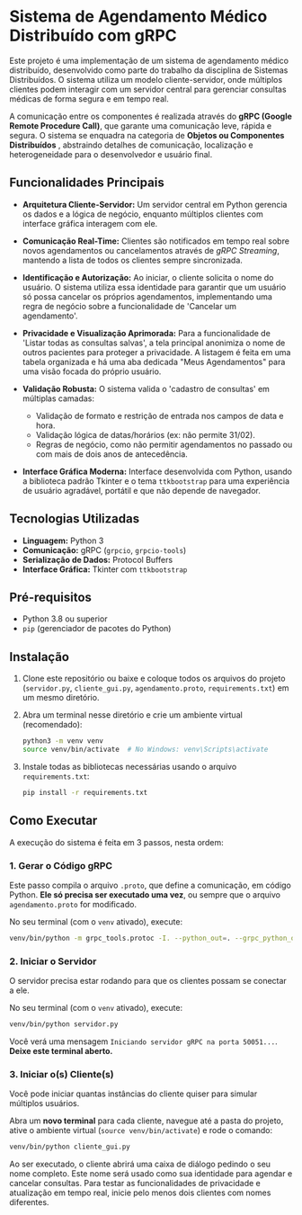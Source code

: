# Sistema de Agendamento Médico Distribuído com gRPC

Este projeto é uma implementação de um sistema de agendamento médico distribuído, desenvolvido como parte do trabalho da disciplina de Sistemas Distribuídos. O sistema utiliza um modelo cliente-servidor, onde múltiplos clientes podem interagir com um servidor central para gerenciar consultas médicas de forma segura e em tempo real.

A comunicação entre os componentes é realizada através do **gRPC (Google Remote Procedure Call)**, que garante uma comunicação leve, rápida e segura. O sistema se enquadra na categoria de **Objetos ou Componentes Distribuídos** , abstraindo detalhes de comunicação, localização e heterogeneidade para o desenvolvedor e usuário final.

## Funcionalidades Principais

- **Arquitetura Cliente-Servidor:** Um servidor central em Python gerencia os dados e a lógica de negócio, enquanto múltiplos clientes com interface gráfica interagem com ele.

- **Comunicação Real-Time:** Clientes são notificados em tempo real sobre novos agendamentos ou cancelamentos através de *gRPC Streaming*, mantendo a lista de todos os clientes sempre sincronizada.

- **Identificação e Autorização:** Ao iniciar, o cliente solicita o nome do usuário. O sistema utiliza essa identidade para garantir que um usuário só possa cancelar os próprios agendamentos, implementando uma regra de negócio sobre a funcionalidade de 'Cancelar um agendamento'.

- **Privacidade e Visualização Aprimorada:** Para a funcionalidade de 'Listar todas as consultas salvas', a tela principal anonimiza o nome de outros pacientes para proteger a privacidade. A listagem é feita em uma tabela organizada e há uma aba dedicada "Meus Agendamentos" para uma visão focada do próprio usuário.

- **Validação Robusta:** O sistema valida o 'cadastro de consultas'  em múltiplas camadas:
    - Validação de formato e restrição de entrada nos campos de data e hora.
    - Validação lógica de datas/horários (ex: não permite 31/02).
    - Regras de negócio, como não permitir agendamentos no passado ou com mais de dois anos de antecedência.

- **Interface Gráfica Moderna:** Interface desenvolvida com Python, usando a biblioteca padrão Tkinter e o tema `ttkbootstrap` para uma experiência de usuário agradável, portátil e que não depende de navegador.

## Tecnologias Utilizadas

- **Linguagem:** Python 3
- **Comunicação:** gRPC (`grpcio`, `grpcio-tools`)
- **Serialização de Dados:** Protocol Buffers
- **Interface Gráfica:** Tkinter com `ttkbootstrap`

## Pré-requisitos

- Python 3.8 ou superior
- `pip` (gerenciador de pacotes do Python)

## Instalação

1.  Clone este repositório ou baixe e coloque todos os arquivos do projeto (`servidor.py`, `cliente_gui.py`, `agendamento.proto`, `requirements.txt`) em um mesmo diretório.

2.  Abra um terminal nesse diretório e crie um ambiente virtual (recomendado):
    ```bash
    python3 -m venv venv
    source venv/bin/activate  # No Windows: venv\Scripts\activate
    ```

3.  Instale todas as bibliotecas necessárias usando o arquivo `requirements.txt`:
    ```bash
    pip install -r requirements.txt
    ```

## Como Executar

A execução do sistema é feita em 3 passos, nesta ordem:

### 1. Gerar o Código gRPC

Este passo compila o arquivo `.proto`, que define a comunicação, em código Python. **Ele só precisa ser executado uma vez**, ou sempre que o arquivo `agendamento.proto` for modificado.

No seu terminal (com o `venv` ativado), execute:
```bash
venv/bin/python -m grpc_tools.protoc -I. --python_out=. --grpc_python_out=. agendamento.proto
```

### 2. Iniciar o Servidor

O servidor precisa estar rodando para que os clientes possam se conectar a ele.

No seu terminal (com o `venv` ativado), execute:
```bash
venv/bin/python servidor.py
```
Você verá uma mensagem `Iniciando servidor gRPC na porta 50051...`. **Deixe este terminal aberto.**

### 3. Iniciar o(s) Cliente(s)

Você pode iniciar quantas instâncias do cliente quiser para simular múltiplos usuários.

Abra um **novo terminal** para cada cliente, navegue até a pasta do projeto, ative o ambiente virtual (`source venv/bin/activate`) e rode o comando:
```bash
venv/bin/python cliente_gui.py
```
Ao ser executado, o cliente abrirá uma caixa de diálogo pedindo o seu nome completo. Este nome será usado como sua identidade para agendar e cancelar consultas. Para testar as funcionalidades de privacidade e atualização em tempo real, inicie pelo menos dois clientes com nomes diferentes.
